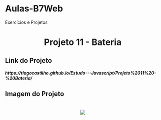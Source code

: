 # Aulas-B7Web
Exercícios e Projetos
<br/>
<h1 align="center">
    Projeto 11 - Bateria
</h1>

## Link do Projeto
<h5>
https://tiagocastilho.github.io/Estudo---Javascript/Projeto%2011%20-%20Bateria/
</h5>

## Imagem do Projeto
<h1 align="center">
<img src="https://tiagocastilho.github.io/Estudo---Javascript/Projeto%2011%20-%20Bateria/como%20ficou.png">
</h1>
